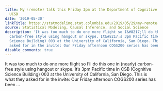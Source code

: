 ```yaml
---
title: My (remote) talk this Friday 3pm at the Department of Cognitive Science at
  UCSD
date: '2019-05-30'
linkTitle: https://statmodeling.stat.columbia.edu/2019/05/29/my-remote-talk-this-friday-3pm-at-the-department-of-cognitive-science-at-ucsd/
source: Statistical Modeling, Causal Inference, and Social Science
description: 'It was too much to do one more flight so I&#8217;ll do this one in (nearly)
  carbon-free style using hangout or skype. It&#8217;s 3pm Pacific time in CSB (Cognitive
  Science Building) 003 at the University of California, San Diego. This is what they
  asked for in the invite: Our Friday afternoon COGS200 series has been ...'
disable_comments: true
---
```

It was too much to do one more flight so I&#8217;ll do this one in (nearly) carbon-free style using hangout or skype. It&#8217;s 3pm Pacific time in CSB (Cognitive Science Building) 003 at the University of California, San Diego. This is what they asked for in the invite: Our Friday afternoon COGS200 series has been ...